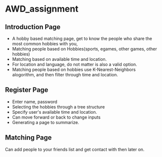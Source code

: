 # AWD_assignment

## Introduction Page
* A hobby based matching page, get to know the people who share the most common hobbies with you,
* Matching people based on Hobbies(sports, egames, other games, other hobbies)
* Matching based on available time and location.
* For location and language, do not matter is also a valid option.
* Matching people based on hobbies use K-Nearest-Neighbors alogorithm, and then filter through time and location.

## Register Page
* Enter name, password
* Selecting the hobbies through a tree structure
* Specify user's available time and location.
* Can move forward or back to change inputs
* Generating a page to summarize.

## Matching Page
Can add people to your friends list and get contact with then later on.
